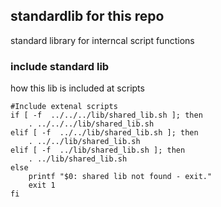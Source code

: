 ## standardlib for this repo
standard library for interncal script functions

### include standard lib
how this lib is included at scripts
``` 
#Include extenal scripts
if [ -f  ../../../lib/shared_lib.sh ]; then
    . ../../../lib/shared_lib.sh
elif [ -f  ../../lib/shared_lib.sh ]; then
    . ../../lib/shared_lib.sh
elif [ -f  ../lib/shared_lib.sh ]; then
    . ../lib/shared_lib.sh    
else
    printf "$0: shared lib not found - exit."
    exit 1
fi
``` 
